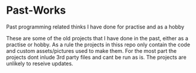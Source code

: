 # Past-Works
Past programming related thinks I have done for practise and as a hobby

These are some of the old projects that I have done in the past, either as a practise or hobby.
As a rule the projects in thiss repo only contain the code and custom assets/pictures used to make them.
For the most part the projects dont inlude 3rd party files and cant be run as is.
The projects are unlikely to reseive updates.
